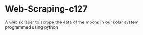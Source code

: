 # Web-Scraping-c127
A web scraper to scrape the data of the moons in our solar system programmed using python
